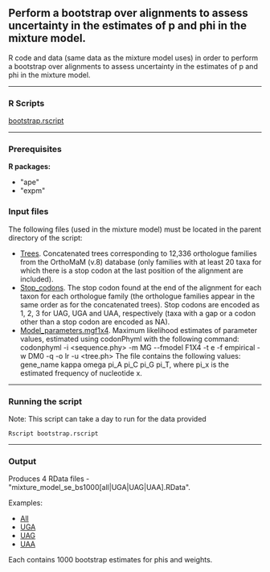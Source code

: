 ## Perform a bootstrap over alignments to assess uncertainty in the estimates of p and phi in the mixture model.


R code and data (same data as the mixture model uses) in order to perform a bootstrap over alignments to assess uncertainty in the estimates of p and phi in the mixture model.

***

### R Scripts

[bootstrap.rscript](https://github.com/cseoighe/StopEvol/blob/master/MixtureModel/Bootstraps/bootstrap.rscript)

***

### Prerequisites

**R packages:**
* "ape"
* "expm"

### Input files 

The following files (used in the mixture model) must be located in the parent directory of the script:

* [Trees](https://github.com/cseoighe/StopEvol/blob/master/MixtureModel/Trees). Concatenated trees corresponding to 12,336 orthologue families from the OrthoMaM (v.8) database (only families with at least 20 taxa for which there is a stop codon at the last position of the alignment are included).  
* [Stop_codons](https://github.com/cseoighe/StopEvol/blob/master/MixtureModel/Stop_codons). The stop codon found at the end of the alignment for each taxon for each orthologue family (the orthologue families appear in the same order as for the concatenated trees). Stop codons are encoded as 1, 2, 3 for UAG, UGA and UAA, respectively (taxa with a gap or a codon other than a stop codon are encoded as NA). 
* [Model_parameters.mgf1x4](https://github.com/cseoighe/StopEvol/blob/master/MixtureModel/Model_parameters.mgf1x4). Maximum likelihood estimates of parameter values, estimated using codonPhyml with the following command: 
codonphyml -i <sequence.phy> -m MG --fmodel F1X4 -t e -f empirical -w DM0 -q -o lr -u <tree.ph>
The file contains the following values: gene_name kappa omega pi_A pi_C pi_G pi_T, where pi_x is the estimated frequency of nucleotide x.

***

### Running the script

Note: This script can take a day to run for the data provided

```
Rscript bootstrap.rscript
```


***

### Output 

Produces 4 RData files - "mixture_model_se_bs1000[all|UGA|UAG|UAA].RData".

Examples:

* [All](https://github.com/cseoighe/StopEvol/blob/master/MixtureModel/Bootstraps/mixture_model_se_bs1000all.RData)
* [UGA](https://github.com/cseoighe/StopEvol/blob/master/MixtureModel/Bootstraps/mixture_model_se_bs1000UGA.RData)
* [UAG](https://github.com/cseoighe/StopEvol/blob/master/MixtureModel/Bootstraps/mixture_model_se_bs1000UAG.RData)
* [UAA](https://github.com/cseoighe/StopEvol/blob/master/MixtureModel/Bootstraps/mixture_model_se_bs1000UAA.RData)

Each contains 1000 bootstrap estimates for phis and weights. 





